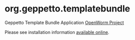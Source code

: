 org.geppetto.templatebundle
======================================

Geppetto Template Bundle Application [OpenWorm Project](http://openworm.org)

Please see installation information [available online](http://bit.ly/NBuKjd).